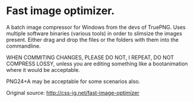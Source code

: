 <h1>Fast image optimizer.</h1>
A batch image compressor for Windows from the devs of TruePNG.
Uses multiple software binaries (various tools) in order to slimsize the images present.
Either drag and drop the files or the folders with them into the commandline.

WHEN COMMITING CHANGES, PLEASE DO NOT, I REPEAT, DO NOT COMPRESS LOSSY, unless you are editing
something like a bootanimation where it would be acceptable.

PNG24+A may be acceptable for some scenarios also.

Original source: http://css-ig.net/fast-image-optimizer